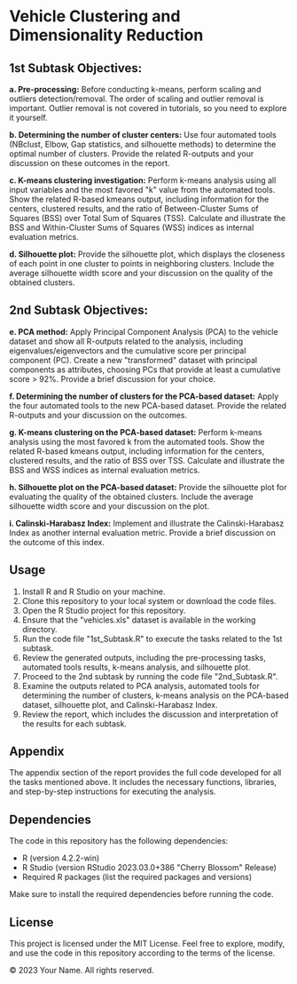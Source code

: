 <!DOCTYPE html>
<html>
<head>
  <title>Vehicle Clustering and Dimensionality Reduction</title>
</head>
<body>
  <h1>Vehicle Clustering and Dimensionality Reduction</h1>
  <h2>1st Subtask Objectives:</h2>
  <p>
    <strong>a. Pre-processing:</strong> Before conducting k-means, perform scaling and outliers detection/removal. The order of scaling and outlier removal is important. Outlier removal is not covered in tutorials, so you need to explore it yourself.
  </p>
  <p>
    <strong>b. Determining the number of cluster centers:</strong> Use four automated tools (NBclust, Elbow, Gap statistics, and silhouette methods) to determine the optimal number of clusters. Provide the related R-outputs and your discussion on these outcomes in the report.
  </p>
  <p>
    <strong>c. K-means clustering investigation:</strong> Perform k-means analysis using all input variables and the most favored "k" value from the automated tools. Show the related R-based kmeans output, including information for the centers, clustered results, and the ratio of Between-Cluster Sums of Squares (BSS) over Total Sum of Squares (TSS). Calculate and illustrate the BSS and Within-Cluster Sums of Squares (WSS) indices as internal evaluation metrics.
  </p>
  <p>
    <strong>d. Silhouette plot:</strong> Provide the silhouette plot, which displays the closeness of each point in one cluster to points in neighboring clusters. Include the average silhouette width score and your discussion on the quality of the obtained clusters.
  </p>
  <h2>2nd Subtask Objectives:</h2>
  <p>
    <strong>e. PCA method:</strong> Apply Principal Component Analysis (PCA) to the vehicle dataset and show all R-outputs related to the analysis, including eigenvalues/eigenvectors and the cumulative score per principal component (PC). Create a new "transformed" dataset with principal components as attributes, choosing PCs that provide at least a cumulative score > 92%. Provide a brief discussion for your choice.
  </p>
  <p>
    <strong>f. Determining the number of clusters for the PCA-based dataset:</strong> Apply the four automated tools to the new PCA-based dataset. Provide the related R-outputs and your discussion on the outcomes.
  </p>
  <p>
    <strong>g. K-means clustering on the PCA-based dataset:</strong> Perform k-means analysis using the most favored k from the automated tools. Show the related R-based kmeans output, including information for the centers, clustered results, and the ratio of BSS over TSS. Calculate and illustrate the BSS and WSS indices as internal evaluation metrics.
  </p>
  <p>
    <strong>h. Silhouette plot on the PCA-based dataset:</strong> Provide the silhouette plot for evaluating the quality of the obtained clusters. Include the average silhouette width score and your discussion on the plot.
  </p>
  <p>
    <strong>i. Calinski-Harabasz Index:</strong> Implement and illustrate the Calinski-Harabasz Index as another internal evaluation metric. Provide a brief discussion on the outcome of this index.
  </p>
  <h2>Usage</h2>
  <ol>
    <li>Install R and R Studio on your machine.</li>
    <li>Clone this repository to your local system or download the code files.</li>
    <li>Open the R Studio project for this repository.</li>
    <li>Ensure that the "vehicles.xls" dataset is available in the working directory.</li>
    <li>Run the code file "1st_Subtask.R" to execute the tasks related to the 1st subtask.</li>
    <li>Review the generated outputs, including the pre-processing tasks, automated tools results, k-means analysis, and silhouette plot.</li>
    <li>Proceed to the 2nd subtask by running the code file "2nd_Subtask.R".</li>
    <li>Examine the outputs related to PCA analysis, automated tools for determining the number of clusters, k-means analysis on the PCA-based dataset, silhouette plot, and Calinski-Harabasz Index.</li>
    <li>Review the report, which includes the discussion and interpretation of the results for each subtask.</li>
  </ol>
  <h2>Appendix</h2>
  <p>
    The appendix section of the report provides the full code developed for all the tasks mentioned above. It includes the necessary functions, libraries, and step-by-step instructions for executing the analysis.
  </p>
  <h2>Dependencies</h2>
  <p>
    The code in this repository has the following dependencies:
  </p>
  <ul>
    <li>R (version 4.2.2-win)</li>
    <li>R Studio (version RStudio 2023.03.0+386 "Cherry Blossom" Release)</li>
    <li>Required R packages (list the required packages and versions)</li>
  </ul>
  <p>
    Make sure to install the required dependencies before running the code.
  </p>
  
  <h2>License</h2>
  <p>
    This project is licensed under the MIT License. Feel free to explore, modify, and use the code in this repository according to the terms of the license.
  </p>
  <footer>
    <p>
      &copy; 2023 Your Name. All rights reserved.
    </p>
  </footer>
</body>
</html>

